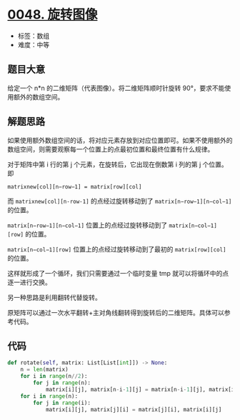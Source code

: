 # [0048. 旋转图像](https://leetcode-cn.com/problems/rotate-image/)

- 标签：数组
- 难度：中等

## 题目大意

给定一个 n*n 的二维矩阵（代表图像）。将二维矩阵顺时针旋转 90°，要求不能使用额外的数组空间。

## 解题思路

如果使用额外数组空间的话，将对应元素存放到对应位置即可。如果不使用额外的数组空间，则需要观察每一个位置上的点最初位置和最终位置有什么规律。

对于矩阵中第 i 行的第 j 个元素，在旋转后，它出现在倒数第 i 列的第 j 个位置。即

`matrixnew[col][n−row−1] = matrix[row][col]`

而  `matrixnew[col][n-row-1]`  的点经过旋转移动到了 `matrix[n−row−1][n−col−1]` 的位置。

`matrix[n−row−1][n−col−1]` 位置上的点经过旋转移动到了 `matrix[n−col−1][row]`  的位置。

`matrix[n−col−1][row]`  位置上的点经过旋转移动到了最初的 `matrix[row][col]` 的位置。

这样就形成了一个循环，我们只需要通过一个临时变量 tmp 就可以将循环中的点逐一进行交换。



另一种思路是利用翻转代替旋转。

原矩阵可以通过一次水平翻转+主对角线翻转得到旋转后的二维矩阵。具体可以参考代码。

## 代码

```Python
def rotate(self, matrix: List[List[int]]) -> None:
    n = len(matrix)
    for i in range(n//2):
        for j in range(n):
            matrix[i][j], matrix[n-i-1][j] = matrix[n-i-1][j], matrix[i][j]
    for i in range(n):
        for j in range(i):
            matrix[i][j], matrix[j][i] = matrix[j][i], matrix[i][j]
```

